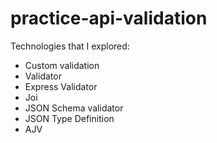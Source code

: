 # practice-api-validation

Technologies that I explored:
- Custom validation
- Validator
- Express Validator
- Joi
- JSON Schema validator
- JSON Type Definition
- AJV
